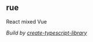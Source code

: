 ## rue
React mixed Vue

*Build by [create-typescript-library](https://github.com/ryancat/create-typescript-library)*